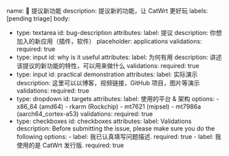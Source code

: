name: 👾 提议新功能
description: 提议新的功能，让 CatWrt 更好玩
labels: [pending triage]
body:
  - type: textarea
    id: bug-description
    attributes:
      label: 提议
      description: 你想加入的新应用（插件，软件）
      placeholder: applications
    validations:
      required: true
  - type: input
    id: why is it useful
    attributes:
      label: 为何有用
      description: 讲述该提议的新功能的特性，可以用来做什么
    validations:
      required: true
  - type: input
    id: practical demonstration
    attributes:
      label: 实际演示
      description: 这里可以以博客，视频链接，GitHub 项目，图片等演示
    validations:
      required: true
  - type: dropdown
    id: targets
    attributes:
      label: 使用的平台 & 架构
      options:
        - x86_64 (amd64)
        - rkarm (Rockchip)
        - mt7621 (mipsel)
        - mt7986a (aarch64_cortex-a53)
    validations:
      required: true
  - type: checkboxes
    id: checkboxes
    attributes:
      label: Validations
      description: Before submitting the issue, please make sure you do the following
      options:
        - label: 我已认真填写问题描述.
          required: true
        - label: 我使用的是 CatWrt 发行版.
          required: true
